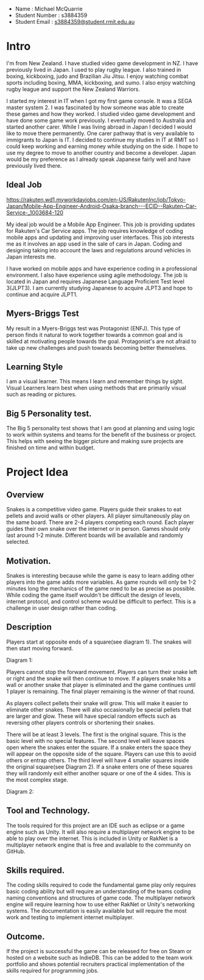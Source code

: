 * Name : Michael McQuarrie
* Student Number : s3884359 
* Student Email : s3884359@student.rmit.edu.au



# Intro
I'm from New Zealand. I have studied video game development in NZ. I have previously lived in Japan. I used to play rugby league. I also trained in boxing, kickboxing, judo and Brazilian Jiu Jitsu. I enjoy watching combat sports including boxing, MMA, kickboxing, and sumo. I also enjoy watching rugby league and support the New Zealand Warriors. 

I started my interest in IT when I got my first game console. It was a SEGA master system 2. I was fascinated by how someone was able to create these games and how they worked. I studied video game development and have done some game work previously. I eventually moved to Australia and started another carer. While I was living abroad in Japan I decided I would like to move there permanently. One carer pathway that is very available to immigrants to Japan is IT. I decided to continue my studies in IT at RMIT so I could keep working and earning money while studying on the side. I hope to use my degree to move to another country and become a developer. Japan would be my preference as I already speak Japanese fairly well and have previously lived there.


## Ideal Job
 
https://rakuten.wd1.myworkdayjobs.com/en-US/RakutenInc/job/Tokyo-Japan/Mobile-App-Engineer-Android-Osaka-branch---ECID--Rakuten-Car-Service-_1003684-120

My ideal job would be a Mobile App Engineer. This job is providing updates for Rakuten's Car Service apps. The job requires knowledge of coding mobile apps and updating and improving user interfaces. This job interests me as it involves an app used in the sale of cars in Japan. Coding and designing taking into account the laws and regulations around vehicles in Japan interests me.

I have worked on mobile apps and have experience coding in a professional environment. I also have experience using agile methodology. The job is located in Japan and requires Japanese Language Proficient Test level 3(JLPT3). I am currently studying Japanese to acquire JLPT3 and hope to continue and acquire JLPT1.

## Myers-Briggs Test

My result in a Myers-Briggs test was Protagonist (ENFJ).  This type of person finds it natural to work together towards a common goal and is skilled at motivating people towards the goal. Protagonist's are not afraid to take up new challenges and push towards becoming better themselves. 

## Learning Style

I am a visual learner. This means I learn and remember things by sight. Visual Learners learn best when using methods that are primarily visual such as reading or pictures.




## Big 5 Personality test.


The Big 5 personality test shows that I am good at planning and using logic to work within systems and teams for the benefit of the business or project. This helps with seeing the bigger picture and making sure projects are finished on time and within budget. 


# Project Idea

## Overview

Snakes is a competitive video game. Players guide their snakes to eat pellets and avoid walls or other players. All player simultaneously play on the same board. There are 2-4 players competing each round. Each player guides their own snake over the internet or in person. Games should only last around 1-2 minute. Different boards will be available and randomly selected. 

## Motivation.

Snakes is interesting because while the game is easy to learn adding other players into the game adds more variables. As game rounds will only be 1-2 minutes long the mechanics of the game need to be as precise as possible. While coding the game itself wouldn't be difficult the design of levels, internet protocol,  and control scheme would be difficult to perfect. This is a challenge in user design rather than coding.

## Description

Players start at opposite ends of a square(see diagram 1). The snakes will then start moving forward.

 Diagram 1:

Players cannot stop the forward movement. Players can turn their snake left or right and the snake will then continue to move. If a players snake hits a wall or another snake that player is eliminated and the game continues until 1 player is remaining. The final player remaining is the winner of that round. 

As players collect pellets their snake will grow. This will make it easier to eliminate other snakes. There will also occasionally be special pellets that are larger and glow. These will have special random effects such as reversing other players controls or shortening their snakes. 

There will be at least 3 levels. The first is the original square. This is the basic level with no special features. The second level will leave spaces open where the snakes enter the square. If a snake enters the space they will appear on the opposite side of the square. Players can use this to avoid others or entrap others. The third level will have 4 smaller squares inside the original square(see Diagram 2). If a snake enters one of these squares they will randomly exit either another square or one of the 4 sides. This is the most complex stage.

Diagram 2:

## Tool and Technology.

The tools required for this project are an IDE such as eclipse or a game engine such as Unity. It will also require a multiplayer network engine to be able to play over the internet. This is included in Unity or RakNet is a multiplayer network engine that is free and available to the community on GitHub.

## Skills required.

The coding skills required to code the fundamental game play only requires basic coding ability but will require an understanding of the teams coding naming conventions and structures of game code. The multiplayer network engine will require learning how to use either RakNet or Unity's networking systems. The documentation is easily available but will require the most work and testing to implement internet multiplayer.

## Outcome.

If the project is successful the game can be released for free on Steam or hosted on a website such as IndieDB. This can be added to the team work portfolio and shows potential recruiters practical implementation of the skills required for programming jobs. 
